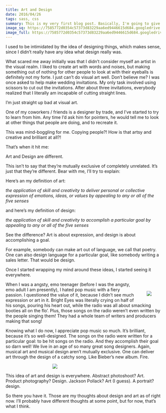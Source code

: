 ```yaml
---
title: Art and Design
date: 2016/04/26
tags: sass, css
summary: This is my very first blog post. Basically, I'm going to give you the run-down on my I'm deciding to finally start a blog. It's taken forever for me to actually do it, and we're going to go over what motivated me to do it once and for all.
image_sq: https://7585772d0354c57373d83229aa6ed9446615d684.googledrive.com/host/0B2iaOCot7-OHMmFmcjVzSGp3dzQ/art-design-blog-sq.png
image_full: https://7585772d0354c57373d83229aa6ed9446615d684.googledrive.com/host/0B2iaOCot7-OHMmFmcjVzSGp3dzQ/art-design-blog-full.png
---
```


<p>I used to be intimidated by the idea of designing things, which makes sense, since I didn’t really have any idea what design really was.</p>


<p>What scared me away initially was that I didn’t consider myself an artist in the visual realm. I liked to create art with words and noises, but making something out of nothing for other people to look at with their eyeballs is definitely not my forte. I just can’t do visual art well. Don’t believe me? I was once asked to help make wedding invitations. My only task involved using scissors to cut out the invitations. After about three invitations, everybody realized that I literally am incapable of cutting straight lines.</p>


<p>I’m just straight up bad at visual art.</p>


<p>One of my coworkers / friends is a designer by trade, and I’ve started to try to learn from him. Any time I’d ask him for pointers, he would tell me to look at other things that people are doing, and to recreate it.</p>

<p>This was mind-boggling for me. Copying people?! How is that artsy and creative and brilliant at all?!</p>


<p>That’s when it hit me:</p>
<p>Art and Design are different.</p>


<p>This isn’t to say that they’re mutually exclusive of completely unrelated. It’s just that they’re different. Bear with me, I’ll try to explain:</p>

<p>Here’s an my definition of art:</p>

<p><em>the application of skill and creativity to deliver personal or collective expression of emotions, ideas, or values by appealing to any or all of the five senses</em></p>

<p>and here’s my definition of design:</p>

<p><em>the application of skill and creativity to accomplish a particular goal by appealing to any or all of the five senses</em></p>

<p>See the difference? Art is about expression, and design is about accomplishing a goal.</p>

<p>For example, somebody can make art out of language, we call that poetry. One can also design language for a particular goal, like somebody writing a sales letter. That would be design.</p>


<p>Once I started wrapping my mind around these ideas, I started seeing it everywhere.</p>

<img style="float: right; max-width: 200px; margin: 30px 30px 10px;" src="http://cdn3.list25.com/wp-content/uploads/2013/04/emo-bunny1.png">

<p>When I was a angsty, emo teenager (before I was the angsty, emo adult I am presently), I hated pop music with a fiery passion. I questioned the value of it, because I didn’t see much expression or art in it. Bright Eyes was literally crying on half of his songs, pouring his heart out, while the radio was all about smacking booties all on the flo’. Plus, those songs on the radio weren’t even written by the people singing them! They had a whole team of writers and producers making that song!</p>

<p>Knowing what I do now, I appreciate pop music so much. It’s brilliant, because it’s so well-designed. The songs on the radio were written for a particular goal: to be hit songs on the radio. And they accomplish their goal so darn well! We live in an age of so many great song designers. Again, musical art and musical design aren’t mutually exclusive. One can deliver art through the design of a catchy song. Like Bieber’s new album. Fire.</p>

<img style="max-width: 200px; margin:auto; text-align: center; display: block;" src="https://s3.amazonaws.com/hiphopdx-production/2015/10/JustinBieberPurpose.jpg">

<p>This idea of art and design is everywhere. Abstract photoshoot? Art. Product photography? Design. Jackson Pollack? Art (I guess). A portrait? design.</p>

<p>So there you have it. Those are my thoughts about design and art as of right now. I’ll probably have different thoughts at some point, but for now, that’s what I think.</p>
